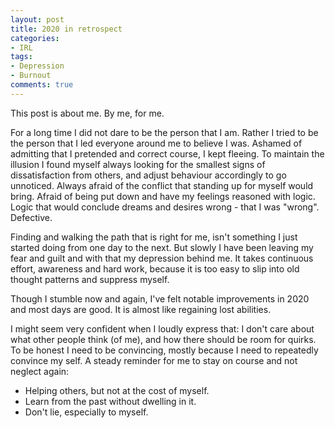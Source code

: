 ```yaml
---
layout: post
title: 2020 in retrospect
categories:
- IRL
tags:
- Depression
- Burnout
comments: true
---
```


This post is about me. By me, for me.

For a long time I did not dare to be the person that I am. Rather I tried to be
the person that I led everyone around me to believe I was. Ashamed of admitting
that I pretended and correct course, I kept fleeing. To maintain the illusion I
found myself always looking for the smallest signs of dissatisfaction from
others, and adjust behaviour accordingly to go unnoticed. Always afraid of the
conflict that standing up for myself would bring. Afraid of being put down and
have my feelings reasoned with logic. Logic that would conclude dreams and
desires wrong - that I was "wrong". Defective.

Finding and walking the path that is right for me, isn't something I just
started doing from one day to the next. But slowly I have been leaving my fear
and guilt and with that my depression behind me. It takes continuous effort,
awareness and hard work, because it is too easy to slip into old thought
patterns and suppress myself.

Though I stumble now and again, I've felt notable improvements in 2020 and most
days are good. It is almost like regaining lost abilities.

I might seem very confident when I loudly express that: I don't care about what
other people think (of me), and how there should be room for quirks. To be
honest I need to be convincing, mostly because I need to repeatedly convince my
self. A steady reminder for me to stay on course and not neglect again:

- Helping others, but not at the cost of myself.
- Learn from the past without dwelling in it.
- Don't lie, especially to myself.
